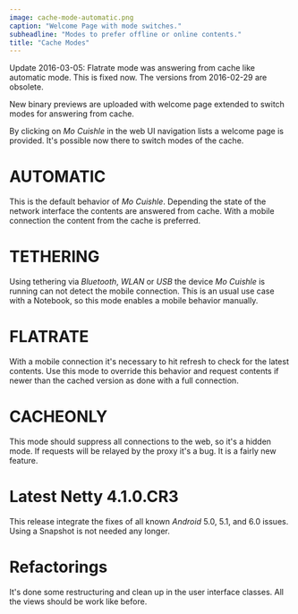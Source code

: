 ```yaml
---
image: cache-mode-automatic.png
caption: "Welcome Page with mode switches."
subheadline: "Modes to prefer offline or online contents."
title: "Cache Modes"
---
```


Update 2016-03-05: Flatrate mode was answering from cache like automatic mode. 
This is fixed now. The versions from 2016-02-29 are obsolete.

New binary previews are uploaded with welcome page extended to switch modes for 
answering from cache.
<!--more-->

By clicking on *Mo Cuishle* in the web UI navigation lists a welcome page is 
provided. It's possible now there to switch modes of the cache.

# AUTOMATIC

This is the default behavior of *Mo Cuishle*. Depending the state of the network 
interface the contents are answered from cache. With a mobile connection the 
content from the cache is preferred.

# TETHERING

Using tethering via *Bluetooth*, *WLAN* or *USB* the device *Mo Cuishle* is 
running can not detect the mobile connection. This is an usual use case with a 
Notebook, so this mode enables a mobile behavior manually. 

# FLATRATE

With a mobile connection it's necessary to hit refresh to check for the latest 
contents. Use this mode to override this behavior and request contents if newer
than the cached version as done with a full connection.

# CACHEONLY

This mode should suppress all connections to the web, so it's a hidden mode. If 
requests will be relayed by the proxy it's a bug. It is a fairly new feature.

# Latest Netty 4.1.0.CR3

This release integrate the fixes of all known *Android* 5.0, 5.1, and 6.0 issues. 
Using a Snapshot is not needed any longer.

# Refactorings

It's done some restructuring and clean up in the user interface classes. All the 
views should be work like before.
